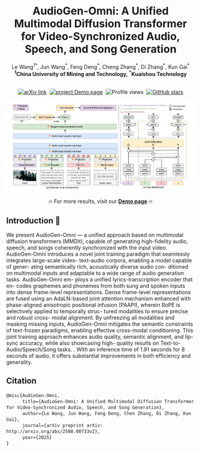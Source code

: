 <h1 align="center">AudioGen-Omni: A Unified Multimodal Diffusion Transformer for Video-Synchronized Audio, Speech, and Song Generation</h1>

<div align='center'>
  <span class="author-block">Le Wang<sup>1</sup><sup>*</sup>, Jun Wang<sup>*</sup>, Feng Deng<sup>*</sup>, Cheng Zhang<sup>*</sup>, Di Zhang<sup>*</sup>,  Kun Gai<sup>*</sup></span>
</div>

<div align='center'>
  <span class="author-block"><strong><sup>1</sup>China University of Mining and Technology, </strong></span>
  <span class="author-block"><strong><sup>*</sup>Kuaishou Technology</strong></span>
</div>
<br>

<div align="center">

  <!-- 📄 Paper / project / GitHub stats -->
  <p>
    <a href="http://arxiv.org/abs/2508.00733" target="_blank"><img src="https://img.shields.io/badge/Paper-AudioGen Omni-red" alt="arXiv link"></a>&nbsp;
    <a href="https://ciyou2.github.io/AudioGen-Omni/" target="_blank"><img src="https://img.shields.io/badge/Project-Demo page-green" alt="project Demo page"></a>&nbsp;
    <img src="https://komarev.com/ghpvc/?username=ciyou2&color=5865f2" alt="Profile views" width="110.2" height="20">&nbsp;
    <a href="https://github.com/ciyou2/AudioGen-Omni" target="_blank"><img src="https://img.shields.io/github/stars/ciyou2/AudioGen-Omni?style=social" alt="GitHub stars"></a>
  </p>

  <!-- 🎬 Showcase -->
  <p><img src="./content/arch.jpg"></p>
  <p>🔥 For more results, visit our <a href="https://ciyou2.github.io/AudioGen-Omni/" target="_blank"><strong>Demo page</strong></a> 🔥</p>

</div>

## Introduction 📖
We present AudioGen-Omni — a unified approach
based on multimodal diffusion transformers (MMDit),
capable of generating high-fidelity audio, speech, and
songs coherently synchronized with the input video.
AudioGen-Omni introduces a novel joint training
paradigm that seamlessly integrates large-scale video-
text-audio corpora, enabling a model capable of gener-
ating semantically rich, acoustically diverse audio con-
ditioned on multimodal inputs and adaptable to a wide
range of audio generation tasks. AudioGen-Omni em-
ploys a unified lyrics-transcription encoder that en-
codes graphemes and phonemes from both sung and
spoken inputs into dense frame-level representations.
Dense frame-level representations are fused using an
AdaLN-based joint attention mechanism enhanced with
phase-aligned anisotropic positional infusion (PAAPI),
wherein RoPE is selectively applied to temporally struc-
tured modalities to ensure precise and robust cross-
modal alignment. By unfreezing all modalities and
masking missing inputs, AudioGen-Omni mitigates the
semantic constraints of text-frozen paradigms, enabling
effective cross-modal conditioning. This joint training
approach enhances audio quality, semantic alignment,
and lip-sync accuracy, while also showcasing high-
quality results on Text-to-Audio/Speech/Song tasks.
. With an inference time of 1.91 seconds for 8 seconds of audio,
it offers substantial improvements in both efficiency and
generality.
 
## Citation
```
@misc{AudioGen-Omni,
      title={AudioGen-Omni: A Unified Multimodal Diffusion Transformer for Video-Synchronized Audio, Speech, and Song Generation},
      author={Le Wang, Jun Wang, Feng Deng, Chen Zhang, Di Zhang, Kun Gai},
      journal={arXiv preprint arXiv: http://arxiv.org/abs/2508.00733v2},
      year={2025}
}
```
